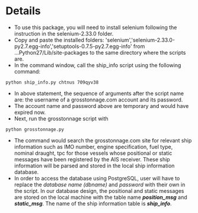 # Details
- To use this package, you will need to install selenium following the instruction in the selenium-2.33.0 folder. 
- Copy and paste the installed folders: 'selenium','selenium-2.33.0-py2.7.egg-info','setuptools-0.7.5-py2.7.egg-info' from ...Python27/Lib/site-packages to the same directory where the scripts are. 
- In the command window, call the ship_info script using the following command:
```
python ship_info.py chtnus 709qyv38
```
- In above statement, the sequence of arguments after the script name are: the username of a grosstonnage.com account and its password.
- The account name and password above are temporary and would have expired now.
- Next, run the grosstonnage script with
```
python grosstonnage.py
```
- The command would search the grosstonnage.com site for relevant ship information such as IMO number, engine specification, fuel type, nominal draught, tpc for those vessels whose positional or static messages have been registered by the AIS receiver. These ship information will be parsed and stored in the local ship information database.
- In order to access the database using PostgreSQL, user will have to replace the *database name (dbname)* and *password* with their own in the script. 
 In our database design, the positional and static messages are stored on the local machine with the table name ***position_msg*** and ***static_msg***. The name of the ship information table is ***ship_info***.  
